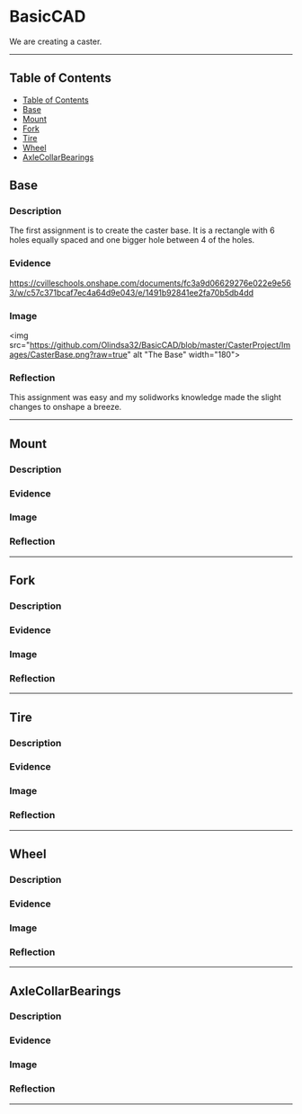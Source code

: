 # BasicCAD

We are creating a caster.

---
## Table of Contents
* [Table of Contents](#Table-of-Contents)
* [Base](#Base)
* [Mount](#Mount)
* [Fork](#Fork)
* [Tire](#Tire)
* [Wheel](#Wheel)
* [AxleCollarBearings](#AxleCollarBearings)

## Base

### Description

The first assignment is to create the caster base. It is a rectangle with 6 holes equally spaced and one bigger hole between 4 of the holes.

### Evidence

https://cvilleschools.onshape.com/documents/fc3a9d06629276e022e9e563/w/c57c371bcaf7ec4a64d9e043/e/1491b92841ee2fa70b5db4dd

### Image

<img src="https://github.com/Olindsa32/BasicCAD/blob/master/CasterProject/Images/CasterBase.png?raw=true" alt "The Base" width="180">

### Reflection

This assignment was easy and my solidworks knowledge made the slight changes to onshape a breeze.

---


## Mount

### Description

### Evidence

### Image

### Reflection

---


## Fork

### Description

### Evidence

### Image

### Reflection

---


## Tire

### Description

### Evidence

### Image

### Reflection

---


## Wheel

### Description

### Evidence

### Image

### Reflection

---


## AxleCollarBearings

### Description

### Evidence

### Image

### Reflection

---
